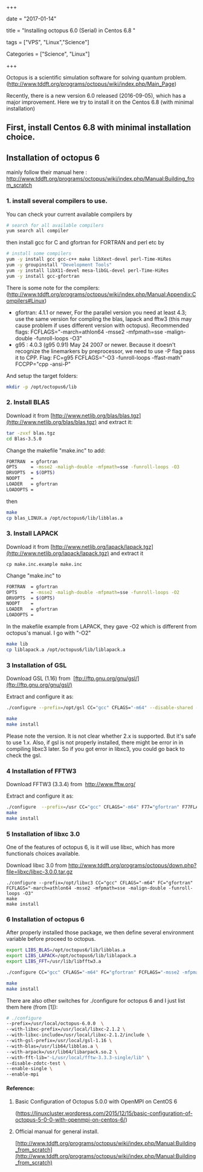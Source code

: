 +++

date = "2017-01-14"

title = "Installing octopus 6.0 (Serial) in Centos 6.8 "

tags = ["VPS", "Linux","Science"]

Categories = ["Science", "Linux"]

+++

Octopus is a scientific simulation software for solving quantum problem. (http://www.tddft.org/programs/octopus/wiki/index.php/Main_Page)

Recently, there is a new version 6.0 released (2016-09-05), which has a major improvement. Here we try to install it on the Centos 6.8 (with minimal installation)

## First, install Centos 6.8 with minimal installation choice.

## Installation of octopus 6

mainly follow their manual here : http://www.tddft.org/programs/octopus/wiki/index.php/Manual:Building_from_scratch 

### 1. install several compilers to use.

You can check your current available compilers by 

```bash
# search for all available compilers
yum search all compiler
```

then install gcc for C and gfortran for FORTRAN and perl etc by

```bash
# install some compilers
yum -y install gcc gcc-c++ make libXext-devel perl-Time-HiRes
yum -y groupinstall "Development Tools"
yum -y install libX11-devel mesa-libGL-devel perl-Time-HiRes
yum -y install gcc-gfortran
```

There is some note for the compilers:  (http://www.tddft.org/programs/octopus/wiki/index.php/Manual:Appendix:Compilers#Linux)

* gfortran: 4.1.1 or newer, For the parallel version you need at least 4.3; use the same version for compling the blas, lapack and fftw3 (this may cause problem if uses different version with octopus). 
  Recommended flags:
  FCFLAGS="-march=athlon64 -msse2 -mfpmath=sse -malign-double -funroll-loops -O3"
* g95 : 4.0.3 (g95 0.91) May 24 2007 or newer. Because it doesn't recognize the linemarkers by preprocessor, we need to use -P flag pass it to CPP. 
  Flag:
  FC=g95
  FCFLAGS="-O3 -funroll-loops -ffast-math"
  FCCPP="cpp -ansi-P"


And setup the target folders:

```bash
mkdir -p /opt/octopus6/lib

```



### 2. Install BLAS 

Download it from [http://www.netlib.org/blas/blas.tgz](http://www.netlib.org/blas/blas.tgz) and extract it:

```bash
tar -zvxf blas.tgz
cd Blas-3.5.0
```

Change the makefile "make.inc" to add:

```bash
FORTRAN  = gfortran
OPTS     = -msse2 -maligh-double -mfpmath=sse -funroll-loops -O3
DRVOPTS  = $(OPTS)
NOOPT    =
LOADER   = gfortran
LOADOPTS =
```

then 

```bash
make
cp blas_LINUX.a /opt/octopus6/lib/libblas.a
```



### 3. Install LAPACK

Download it from [http://www.netlib.org/lapack/lapack.tgz](http://www.netlib.org/lapack/lapack.tgz) and extract it

``` 
cp make.inc.example make.inc
```

Change "make.inc" to

```bash
FORTRAN  = gfortran
OPTS     = -msse2 -maligh-double -mfpmath=sse -funroll-loops -O2
DRVOPTS  = $(OPTS)
NOOPT    =
LOADER   = gfortran
LOADOPTS =
```

In the makefile example from LAPACK, they gave -O2 which is different from octopus's manual. I go with "-O2"

```bash
make lib
cp liblapack.a /opt/octopus6/lib/liblapack.a
```

### 3 Installation of GSL

Download GSL (1.16) from  [ftp://ftp.gnu.org/gnu/gsl/](ftp://ftp.gnu.org/gnu/gsl/)

Extract and configure it as:

```bash
./configure --prefix=/opt/gsl CC="gcc" CFLAGS="-m64" --disable-shared --enable-static
```

```bash
make
make install
```

Please note the version. It is not clear whether 2.x is supported. But it's safe to use 1.x. Also, if gsl is not properly installed, there might be error in in compiling libxc3 later. So if you got error in libxc3, you could go back to check the gsl.



### 4 Installation of  FFTW3

Download FFTW3 (3.3.4) from  http://www.fftw.org/

Extract and configure it as:

```bash
./configure  --prefix=/usr CC="gcc" CFLAGS="-m64" F77="gfortran" F77FLAGS="-march=athlon64 -msse2 -mfpmath=sse -malign-double -funroll-loops -O3"
make
make install
```



### 5 Installation of libxc 3.0

One of the features of octopus 6, is it will use libxc, which has more functionals choices available.

Download libxc 3.0 from http://www.tddft.org/programs/octopus/down.php?file=libxc/libxc-3.0.0.tar.gz 

```
./configure --prefix=/opt/libxc3 CC="gcc" CFLAGS="-m64" FC="gfortran" FCFLAGS="-march=athlon64 -msse2 -mfpmath=sse -malign-double -funroll-loops -O3"
make
make install
```



### 6 Installation of octopus 6

After properly installed those package, we then define several environment variable before proceed to octopus.

```bash
export LIBS_BLAS=/opt/octopus6/lib/libblas.a
export LIBS_LAPACK=/opt/octopus6/lib/liblapack.a
export LIBS_FFT=/usr/lib/libfftw3.a
```

```bash
./configure CC="gcc" CFLAGS="-m64" FC="gfortran" FCFLAGS="-msse2 -mfpmath=sse -malign-double -funroll-loops -O3" --prefix=/opt/octopus6 --with-gsl-prefix=/opt/gsl --with-libxc-prefix=/opt/libxc3

make
make install
```



There are also other switches for ./configure for octopus 6 and I just list them here (from [1]):

```bash
# ./configure 
--prefix=/usr/local/octopus-6.0.0  \
--with-libxc-prefix=/usr/local/libxc-2.1.2 \
--with-libxc-include=/usr/local/libxc-2.1.2/include \
--with-gsl-prefix=/usr/local/gsl-1.16 \
--with-blas=/usr/lib64/libblas.a \ 
--with-arpack=/usr/lib64/libarpack.so.2 \ 
--with-fft-lib="-L/usr/local/fftw-3.3.3-single/lib" \
--disable-zdotc-test \
--enable-single \
--enable-mpi
```



#### Reference:

1. Basic Configuration of Octopus 5.0.0 with OpenMPI on CentOS 6 

   (https://linuxcluster.wordpress.com/2015/12/15/basic-configuration-of-octopus-5-0-0-with-openmpi-on-centos-6/)

2. Official manual for general install.

   [http://www.tddft.org/programs/octopus/wiki/index.php/Manual:Building_from_scratch](http://www.tddft.org/programs/octopus/wiki/index.php/Manual:Building_from_scratch)

